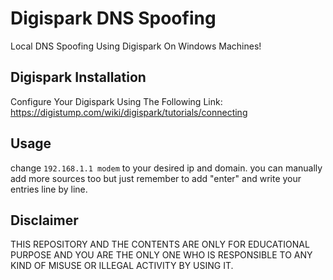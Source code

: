 # Digispark DNS Spoofing
Local DNS Spoofing Using Digispark On Windows Machines!
## Digispark Installation
Configure Your Digispark Using The Following Link:
https://digistump.com/wiki/digispark/tutorials/connecting
## Usage
change ```192.168.1.1 modem``` to your desired ip and domain.
you can manually add more sources too but just remember to add "enter" and write your entries line by line.
## Disclaimer
THIS REPOSITORY AND THE CONTENTS ARE ONLY FOR EDUCATIONAL PURPOSE AND YOU ARE THE ONLY ONE WHO IS RESPONSIBLE TO ANY KIND OF MISUSE OR ILLEGAL ACTIVITY BY USING IT.
